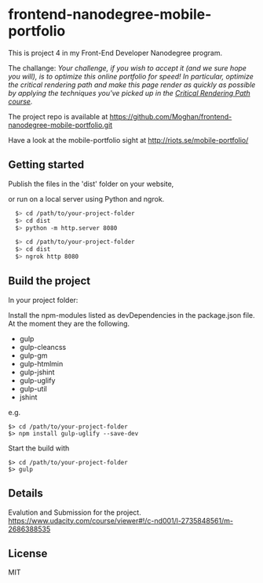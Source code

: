 # frontend-nanodegree-mobile-portfolio

This is project 4 in my Front-End Developer Nanodegree program.

The challange:
_Your challenge, if you wish to accept it (and we sure hope you will), is to optimize this online portfolio for speed! In particular, optimize the critical rendering path and make this page render as quickly as possible by applying the techniques you've picked up in the [Critical Rendering Path course](https://www.udacity.com/course/ud884)._

The project repo is available at https://github.com/Moghan/frontend-nanodegree-mobile-portfolio.git

Have a look at the mobile-portfolio sight at http://riots.se/mobile-portfolio/ 

## Getting started
Publish the files in the 'dist' folder on your website,

or run on a local server using Python and ngrok.

```bash
  $> cd /path/to/your-project-folder
  $> cd dist
  $> python -m http.server 8080
  ```

``` bash
  $> cd /path/to/your-project-folder
  $> cd dist
  $> ngrok http 8080
  ```

## Build the project

In your project folder:

Install the npm-modules listed as devDependencies in the package.json file. At the moment they are the following.
* gulp
* gulp-cleancss
* gulp-gm
* gulp-htmlmin
* gulp-jshint
* gulp-uglify
* gulp-util
* jshint

e.g.
```
$> cd /path/to/your-project-folder
$> npm install gulp-uglify --save-dev
```
Start the build with
```
$> cd /path/to/your-project-folder
$> gulp
```
## Details
Evalution and Submission for the project.
https://www.udacity.com/course/viewer#!/c-nd001/l-2735848561/m-2686388535

## License
MIT